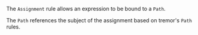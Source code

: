 The `Assignment` rule allows an expression to be bound to a `Path`.

The `Path` references the subject of the assignment based on tremor's `Path` rules.

